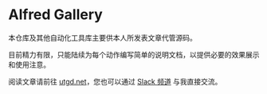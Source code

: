 # Alfred Gallery

本仓库及其他自动化工具库主要供本人所发表文章代管源码。

目前精力有限，只能陆续为每个动作编写简单的说明文档，以提供必要的效果展示和使用注意。

阅读文章请前往 [utgd.net](https://utgd.net)，您也可以通过 [Slack 频道](https://utgd.net/member-community) 与我直接交流。
